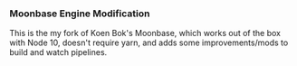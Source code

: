 ### Moonbase Engine Modification

This is the my fork of Koen Bok's Moonbase, which works out of the box with Node 10, doesn't require yarn, and adds some improvements/mods to build and watch pipelines.